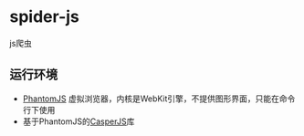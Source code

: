 # spider-js

js爬虫

## 运行环境

- [PhantomJS](http://phantomjs.org/) 虚拟浏览器，内核是WebKit引擎，不提供图形界面，只能在命令行下使用
- 基于PhantomJS的[CasperJS](http://casperjs.org/)库


